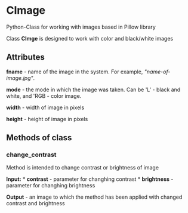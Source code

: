 # CImage
Python-Class for working with images based in Pillow library

Class **CImge** is designed to work with color and black/white images
## Attributes 
**fname** - name of the image in the system. For example, *"name-of-image.jpg"*.

**mode** - the mode in which the image was taken. Can be 'L' - black and white, and 'RGB - color image.

**width** - width of image in pixels

**height** - height of image in pixels

## Methods of class

### change_contrast
Method is intended to change contrast or brightness of image

**Input:**
    * **contrast** - parameter for changhing contrast
    * **brightness** - parameter for changhing brightness
    
**Output** - an image to which the method has been applied with changed contrast and brightness

### 
